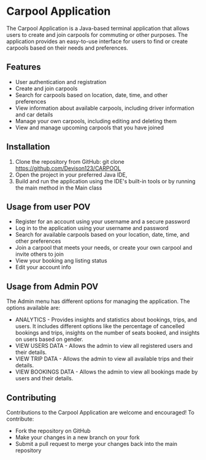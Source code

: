 # Carpool Application
The Carpool Application is a Java-based terminal application that allows users to create and join carpools for commuting or other purposes. The application provides an easy-to-use interface for users to find or create carpools based on their needs and preferences.


## Features
- User authentication and registration
- Create and join carpools
- Search for carpools based on location, date, time, and other preferences
- View information about available carpools, including driver information and car details
- Manage your own carpools, including editing and deleting them
- View and manage upcoming carpools that you have joined


## Installation
1. Clone the repository from GitHub: git clone https://github.com/Devison123/CARPOOL
2. Open the project in your preferred Java IDE,
3. Build and run the application using the IDE's built-in tools or by running the main method in the Main class


## Usage from user POV 

- Register for an account using your username and a secure password
- Log in to the application using your username and password
- Search for available carpools based on your location, date, time, and other preferences
- Join a carpool that meets your needs, or create your own carpool and invite others to join
- View your booking ang listing status
- Edit your account info


## Usage from Admin POV

 The Admin menu has different options for managing the application. The options available are:
- ANALYTICS - Provides insights and statistics about bookings, trips, and users. It includes different options like the percentage of cancelled bookings and trips, insights on the number of seats booked, and insights on users based on gender.
- VIEW USERS DATA - Allows the admin to view all registered users and their details.
- VIEW TRIP DATA - Allows the admin to view all available trips and their details.
- VIEW BOOKINGS DATA - Allows the admin to view all bookings made by users and their details.

## Contributing

Contributions to the Carpool Application are welcome and encouraged! To contribute:
- Fork the repository on GitHub
- Make your changes in a new branch on your fork
- Submit a pull request to merge your changes back into the main repository
